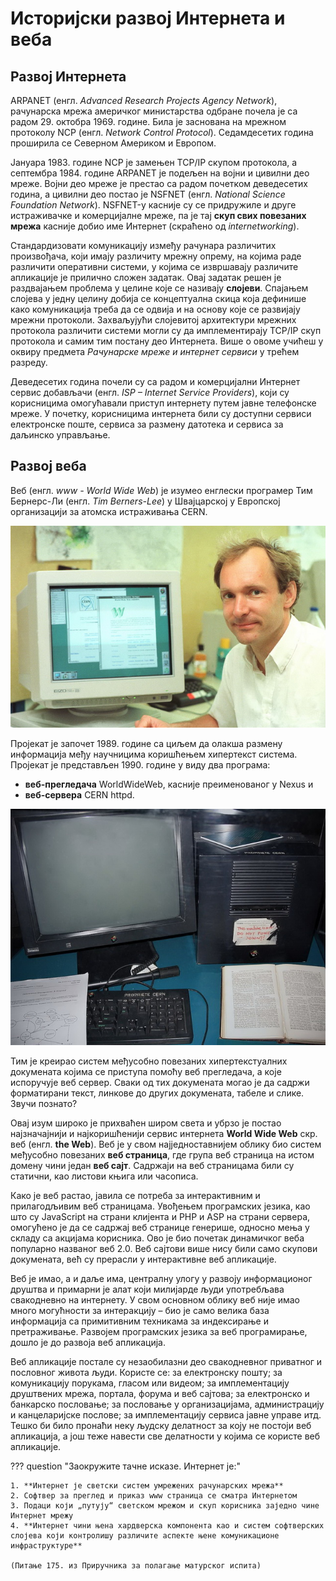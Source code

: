 # Историјски развој Интернета и веба

## Развој Интернета

ARPANET (енгл. *Advanced Research Projects Agency Network*), рачунарска мрежа
америчког министарства одбране почела је са радом 29. октобра 1969. године.
Била је заснована на мрежном протоколу NCP (енгл. *Network Control Protocol*).
Седамдесетих година проширила се Северном Америком и Европом.

Јануара 1983. године NCP је замењен TCP/IP скупом протокола, а септембра 1984.
године ARPANET је подељен на војни и цивилни део мреже. Војни део мреже је
престао са радом почетком деведесетих година, а цивилни део постао је NSFNET
(енгл. *National Science Foundation Network*). NSFNET-у касније су се
придружиле и друге истраживачке и комерцијалне мреже, па је тај **скуп свих
повезаних мрежа** касније добио име Интернет (скраћено од *internetworking*).

Стандардизовати комуникацију између рачунара различитих произвођача, који имају
различиту мрежну опрему, на којима раде различити оперативни системи, у којима
се извршавају различите апликације је прилично сложен задатак. Овај задатак
решен је раздвајањем проблема у целине које се називају **слојеви**. Спајањем
слојева у једну целину добија се концептуална скица која дефинише како
комуникација треба да се одвија и на основу које се развијају мрежни протоколи.
Захваљујући слојевитој архитектури мрежних протокола различити системи могли су
да имплементирају TCP/IP скуп протокола и самим тим постану део Интернета. Више
о овоме учићеш у оквиру предмета *Рачунарске мреже и интернет сервиси* у трећем
разреду.

Деведесетих година почели су са радом и комерцијални Интернет сервис добављачи
(енгл. *ISP – Internet Service Providers*), који су корисницима омогућавали
приступ интернету путем јавне телефонске мреже. У почетку, корисницима
интернета били су доступни сервиси електронске поште, сервиса за размену
датотека и сервиса за даљинско управљање.

## Развој веба

Веб (енгл. *www - World Wide Web*) је изумео енглески програмер Тим Бернерс-Ли
(енгл. *Tim Berners-Lee*) у Швајцарској у Европској организацији за атомска
истраживања CERN.

![Тим Бернерс-Ли](./images/tim-berners-lee.jpg)

Пројекат је започет 1989. године са циљем да олакша размену информација међу
научницима коришћењем хипертекст система. Пројекат је представљен 1990. године
у виду два програма:

* **веб-прегледача** WorldWideWeb, касније преименованог у Nexus и
* **веб-сервера** CERN httpd.

![NeXT рачунар са првим веб сервером](./images/first_web_server.jpg)

Тим је креирао систем међусобно повезаних хипертекстуалних докумената којима се
приступа помоћу веб прегледача, а које испоручује веб сервер. Сваки од тих
докумената могао је да садржи форматирани текст, линкове до других докумената,
табеле и слике. Звучи познато?

Овај изум широко је прихваћен широм света и убрзо је постао најзначајнији
и најкоришћенији сервис интернета **World Wide Web** скр. веб (енгл. **the
Web**). Веб је у свом најједноставнијем облику био систем међусобно повезаних
**веб страница**, где група веб страница на истом домену чини један **веб
сајт**. Садржаји на веб страницама били су статични, као листови књига или
часописа.

Како је веб растао, јавила се потреба за интерактивним и прилагодљивим
веб страницама. Увођењем програмских језика, као што су JavaScript на страни
клијента и PHP и ASP на страни сервера, омогућено је да се садржај веб странице
генерише, односно мења у складу са акцијама корисника. Ово је био почетак
динамичког веба популарно названог веб 2.0. Веб сајтови више нису били само
скупови докумената, већ су прерасли у интерактивне веб апликације.

Веб је имао, а и даље има, централну улогу у развоју информационог друштва и
примарни је алат који милијарде људи употребљава свакодневно на интернету. У
свом основном облику веб није имао много могућности за интеракцију – био је
само велика база информација са примитивним техникама за индексирање и
претраживање. Развојем програмских језика за веб програмирање, дошло је до
развоја веб апликација.

Веб апликације постале су незаобилазни део свакодневног приватног и пословног
живота људи. Користе се: за електронску пошту; за комуникацију порукама, гласом
или видеом; за имплементацију друштвених мрежа, портала, форума и веб сајтова;
за електронско и банкарско пословање; за пословање у организацијама,
администрацију и канцеларијске послове; за имплементацију сервиса јавне управе
итд. Тешко би било пронаћи неку људску делатност за коју не постоји веб
апликација, а још теже навести све делатности у којима се користе веб
апликације.

??? question "Заокружите тачне исказе. Интернет је:"

    1. **Интернет је светски систем умрежених рачунарских мрежа**
    2. Софтвер за преглед и приказ www страница се сматра Интернетом
    3. Подаци који „путују“ светском мрежом и скуп корисника заједно чине
    Интернет мрежу
    4. **Интернет чини њена хардверска компонента као и систем софтверских
    слојева који контролишу различите аспекте њене комуникационе
    инфраструктуре**
    
    (Питање 175. из Приручника за полагање матурског испита)
